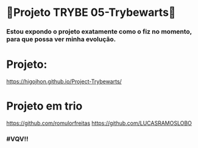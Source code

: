 # :construction:Projeto TRYBE 05-Trybewarts:construction:

### Estou expondo o projeto exatamente como o fiz no momento, para que possa ver minha evolução.

# Projeto:
https://higojhon.github.io/Project-Trybewarts/

# Projeto em trio
https://github.com/romulorfreitas
https://github.com/LUCASRAMOSLOBO

### #VQV!!
